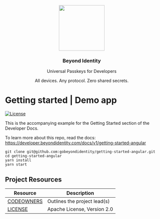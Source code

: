 <p align="center">
   <br/>
   <a href="https://developers.beyondidentity.com" target="_blank"><img src="https://user-images.githubusercontent.com/238738/178780350-489309c5-8fae-4121-a20b-562e8025c0ee.png" width="150px" ></a>
   <h3 align="center">Beyond Identity</h3>
   <p align="center">Universal Passkeys for Developers</p>
   <p align="center">
   All devices. Any protocol. Zero shared secrets. 
   </p>
</p>

# Getting started | Demo app

[![License](https://img.shields.io/badge/License-Apache%202.0-blue.svg)](https://opensource.org/licenses/Apache-2.0)

This is the accompanying example for the Getting Started section of the Developer Docs. 

To learn more about this repo, read the docs:
https://developer.beyondidentity.com/docs/v1/getting-started-angular

```
git clone git@github.com:gobeyondidentity/getting-started-angular.git
cd getting-started-angular
yarn install
yarn start
```

## Project Resources

| Resource                                   | Description                                                                   |
| ------------------------------------------ | ----------------------------------------------------------------------------- |
| [CODEOWNERS](https://github.com/gobeyondidentity/getting-started/blob/main/CODEOWNERS)                 | Outlines the project lead(s)                                                  |
| [LICENSE](https://github.com/gobeyondidentity/getting-started/blob/main/LICENSE)                       | Apache License, Version 2.0                                                   |
